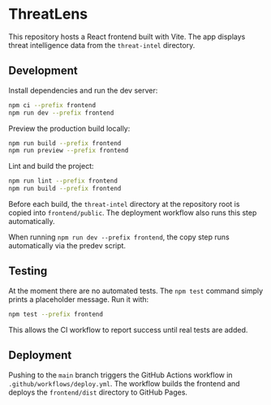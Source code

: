 # ThreatLens

This repository hosts a React frontend built with Vite. The app displays threat intelligence data from the `threat-intel` directory.

## Development

Install dependencies and run the dev server:

```bash
npm ci --prefix frontend
npm run dev --prefix frontend
```

Preview the production build locally:

```bash
npm run build --prefix frontend
npm run preview --prefix frontend
```

Lint and build the project:

```bash
npm run lint --prefix frontend
npm run build --prefix frontend
```

Before each build, the `threat-intel` directory at the repository root is copied into `frontend/public`. The deployment workflow also runs this step automatically.

When running `npm run dev --prefix frontend`, the copy step runs automatically via the predev script.

## Testing

At the moment there are no automated tests. The `npm test` command simply
prints a placeholder message. Run it with:

```bash
npm test --prefix frontend
```

This allows the CI workflow to report success until real tests are added.

## Deployment

Pushing to the `main` branch triggers the GitHub Actions workflow in `.github/workflows/deploy.yml`. The workflow builds the frontend and deploys the `frontend/dist` directory to GitHub Pages.

